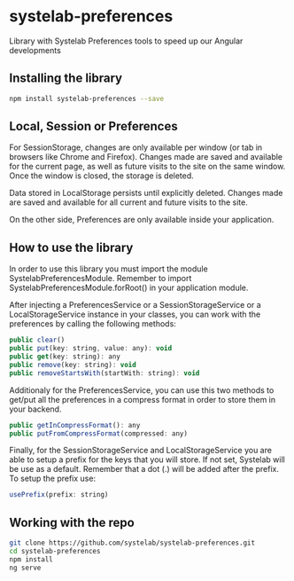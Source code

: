 # systelab-preferences

Library with Systelab Preferences tools to speed up our Angular developments

## Installing the library

```bash
npm install systelab-preferences --save
```

## Local, Session or Preferences
For SessionStorage, changes are only available per window (or tab in browsers like Chrome and Firefox). Changes made are saved and available for the current page, as well as future visits to the site on the same window. Once the window is closed, the storage is deleted.

Data stored in LocalStorage persists until explicitly deleted. Changes made are saved and available for all current and future visits to the site.

On the other side, Preferences are only available inside your application.

## How to use the library
In order to use this library you must import the module SystelabPreferencesModule. Remember to import SystelabPreferencesModule.forRoot() in your application module.

After injecting a PreferencesService or a SessionStorageService or a LocalStorageService instance in your classes, you can work with the preferences by calling the following methods:

```javascript
public clear()
public put(key: string, value: any): void
public get(key: string): any
public remove(key: string): void
public removeStartsWith(startWith: string): void
```

Additionaly for the PreferencesService, you can use this two methods to get/put all the preferences in a compress format in order to store them in your backend.

```javascript
public getInCompressFormat(): any
public putFromCompressFormat(compressed: any)
```

Finally, for the SessionStorageService and LocalStorageService you are able to setup a prefix for the keys that you will store. If not set, Systelab will be use as a default. Remember that a dot (.) will be added after the prefix. To setup the prefix use:

```javascript
usePrefix(prefix: string) 
```
 
## Working with the repo


```bash
git clone https://github.com/systelab/systelab-preferences.git
cd systelab-preferences
npm install
ng serve
```
